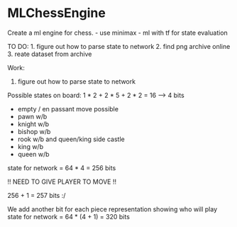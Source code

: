 # MLChessEngine

Create a ml engine for chess.
	- use minimax
	- ml with tf for state evaluation

TO DO:
	1. figure out how to parse state to network
	2. find png archive online
	3. reate dataset from archive

Work:

1. figure out how to parse state to network

Possible states on board: 1 * 2 + 2 * 5 + 2 * 2 = 16 --> 4 bits

* empty / en passant move possible
* pawn w/b
* knight w/b
* bishop w/b
* rook w/b and queen/king side castle
* king w/b	
* queen w/b

state for network = 64 * 4 = 256 bits

!! NEED TO GIVE PLAYER TO MOVE !!

256 + 1 = 257 bits :/

We add another bit for each piece representation showing who will play
state for network = 64 * (4 + 1) = 320 bits